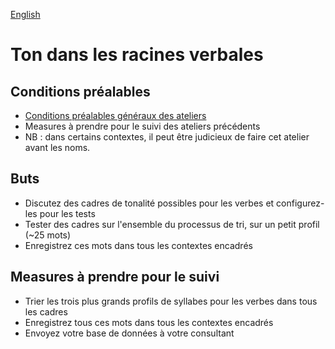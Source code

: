 <a href="../../ws/VERB_ROOT_TONE.md">English</a>

# Ton dans les racines verbales

## Conditions préalables

- [Conditions préalables généraux des ateliers](../WORKSHOPS.md#Prerequisites)
- Measures à prendre pour le suivi des ateliers précédents
- NB : dans certains contextes, il peut être judicieux de faire cet atelier avant les noms.

## Buts

- Discutez des cadres de tonalité possibles pour les verbes et configurez-les pour les tests
- Tester des cadres sur l'ensemble du processus de tri, sur un petit profil (~25 mots)
- Enregistrez ces mots dans tous les contextes encadrés

## Measures à prendre pour le suivi

- Trier les trois plus grands profils de syllabes pour les verbes dans tous les cadres
- Enregistrez tous ces mots dans tous les contextes encadrés
- Envoyez votre base de données à votre consultant
